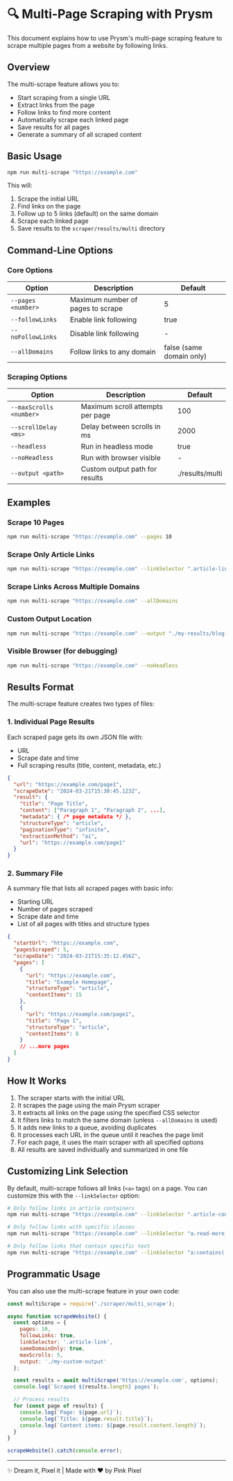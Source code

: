 # 🔍 Multi-Page Scraping with Prysm

This document explains how to use Prysm's multi-page scraping feature to scrape multiple pages from a website by following links.

## Overview

The multi-scrape feature allows you to:

- Start scraping from a single URL
- Extract links from the page
- Follow links to find more content
- Automatically scrape each linked page
- Save results for all pages
- Generate a summary of all scraped content

## Basic Usage

```bash
npm run multi-scrape "https://example.com"
```

This will:

1. Scrape the initial URL
2. Find links on the page
3. Follow up to 5 links (default) on the same domain
4. Scrape each linked page
5. Save results to the `scraper/results/multi` directory

## Command-Line Options

### Core Options

| Option                | Description                       | Default                  |
| --------------------- | --------------------------------- | ------------------------ |
| `--pages <number>`    | Maximum number of pages to scrape | 5                        |
| `--followLinks`       | Enable link following             | true                     |
| `--noFollowLinks`     | Disable link following            | -                        |
| `--allDomains`        | Follow links to any domain        | false (same domain only) |

### Scraping Options

| Option                  | Description                      | Default         |
| ----------------------- | -------------------------------- | --------------- |
| `--maxScrolls <number>` | Maximum scroll attempts per page | 100             |
| `--scrollDelay <ms>`    | Delay between scrolls in ms      | 2000            |
| `--headless`            | Run in headless mode             | true            |
| `--noHeadless`          | Run with browser visible         | -               |
| `--output <path>`       | Custom output path for results   | ./results/multi |

## Examples

### Scrape 10 Pages

```bash
npm run multi-scrape "https://example.com" --pages 10
```

### Scrape Only Article Links

```bash
npm run multi-scrape "https://example.com" --linkSelector ".article-link"
```

### Scrape Links Across Multiple Domains

```bash
npm run multi-scrape "https://example.com" --allDomains
```

### Custom Output Location

```bash
npm run multi-scrape "https://example.com" --output "./my-results/blog-scrape"
```

### Visible Browser (for debugging)

```bash
npm run multi-scrape "https://example.com" --noHeadless
```

## Results Format

The multi-scrape feature creates two types of files:

### 1. Individual Page Results

Each scraped page gets its own JSON file with:

- URL
- Scrape date and time
- Full scraping results (title, content, metadata, etc.)

```json
{
  "url": "https://example.com/page1",
  "scrapeDate": "2024-03-21T15:30:45.123Z",
  "result": {
    "title": "Page Title",
    "content": ["Paragraph 1", "Paragraph 2", ...],
    "metadata": { /* page metadata */ },
    "structureType": "article",
    "paginationType": "infinite",
    "extractionMethod": "ai",
    "url": "https://example.com/page1"
  }
}
```

### 2. Summary File

A summary file that lists all scraped pages with basic info:

- Starting URL
- Number of pages scraped
- Scrape date and time
- List of all pages with titles and structure types

```json
{
  "startUrl": "https://example.com",
  "pagesScraped": 5,
  "scrapeDate": "2024-03-21T15:35:12.456Z",
  "pages": [
    {
      "url": "https://example.com",
      "title": "Example Homepage",
      "structureType": "article",
      "contentItems": 15
    },
    {
      "url": "https://example.com/page1",
      "title": "Page 1",
      "structureType": "article",
      "contentItems": 8
    }
    // ...more pages
  ]
}
```

## How It Works

1. The scraper starts with the initial URL
2. It scrapes the page using the main Prysm scraper
3. It extracts all links on the page using the specified CSS selector
4. It filters links to match the same domain (unless `--allDomains` is used)
5. It adds new links to a queue, avoiding duplicates
6. It processes each URL in the queue until it reaches the page limit
7. For each page, it uses the main scraper with all specified options
8. All results are saved individually and summarized in one file

## Customizing Link Selection

By default, multi-scrape follows all links (`<a>` tags) on a page. You can customize this with the `--linkSelector` option:

```bash
# Only follow links in article containers
npm run multi-scrape "https://example.com" --linkSelector ".article-container a"

# Only follow links with specific classes
npm run multi-scrape "https://example.com" --linkSelector "a.read-more, a.next-page"

# Only follow links that contain specific text
npm run multi-scrape "https://example.com" --linkSelector "a:contains('Read more')"
```

## Programmatic Usage

You can also use the multi-scrape feature in your own code:

```javascript
const multiScrape = require('./scraper/multi_scrape');

async function scrapeWebsite() {
  const options = {
    pages: 10,
    followLinks: true,
    linkSelector: '.article-link',
    sameDomainOnly: true,
    maxScrolls: 5,
    output: './my-custom-output'
  };

  const results = await multiScrape('https://example.com', options);
  console.log(`Scraped ${results.length} pages`);

  // Process results
  for (const page of results) {
    console.log(`Page: ${page.url}`);
    console.log(`Title: ${page.result.title}`);
    console.log(`Content items: ${page.result.content.length}`);
  }
}

scrapeWebsite().catch(console.error);
```

---

✨ Dream it, Pixel it | Made with ❤️ by Pink Pixel 